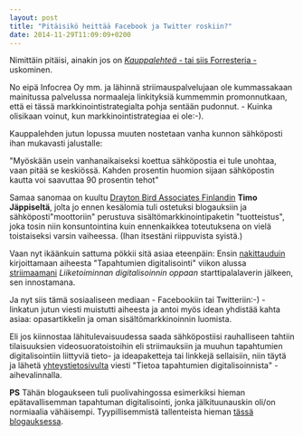 ```yaml
---
layout: post
title: "Pitäisikö heittää Facebook ja Twitter roskiin?"
date: 2014-11-29T11:09:09+0200
---
```


Nimittäin pitäisi, ainakin jos on [*Kauppalehteä* - tai siis Forresteria -](http://www.kauppalehti.fi/etusivu/vihje+yrityksille+heita+facebook+ja+twitter+roskiin/201411709065) uskominen.<!--more-->

No eipä Infocrea Oy mm. ja lähinnä striimauspalvelujaan ole kummassakaan mainitussa palvelussa normaaleja linkityksiä kummemmin promonnutkaan, että ei tässä markkinointistrategialta pohja sentään pudonnut. - Kuinka olisikaan voinut, kun markkinointistrategiaa ei ole:-).

Kauppalehden jutun lopussa muuten nostetaan vanha kunnon sähköposti ihan mukavasti jalustalle:

"Myöskään usein vanhanaikaiseksi koettua sähköpostia ei tule unohtaa, vaan pitää se keskiössä. Kahden prosentin huomion sijaan sähköpostin kautta voi saavuttaa 90 prosentin tehot"

Samaa sanomaa on kuultu [Drayton Bird Associates Finlandin](http://www.draytonbird.fi/) **Timo Jäppiseltä**, jolta jo ennen kesälomia tuli ostetuksi blogauksiin ja sähköposti"moottoriin" perustuva sisältömarkkinointipaketin "tuotteistus", joka tosin niin konsuntointina kuin ennenkaikkea toteutuksena on vielä toistaiseksi varsin vaiheessa. (Ihan itsestäni riippuvista syistä.)

Vaan nyt ikäänkuin sattuma pökkii sitä asiaa eteenpäin: Ensin [nakittauduin](http://www.infocrea.fi/blogi/2014/11/digitalisointi-antaa-tapahtumalle-uusia-ulottuvuuksia/) kirjoittamaan aiheesta "Tapahtumien digitalisointi" viikon alussa [striimaamani](https://new.livestream.com/ITstriimIT/bisnesdigiopas) *Liiketoiminnan digitalisoinnin oppaan* starttipalalaverin jälkeen, sen innostamana.

Ja nyt siis tämä sosiaaliseen mediaan - Facebookiin tai Twitteriin:-) - linkatun jutun viesti muistutti aiheesta ja antoi myös idean yhdistää kahta asiaa: opasartikkelin ja oman sisältömarkkinoinnin luomista.

Eli jos kiinnostaa lähitulevaisuudessa saada sähköpostiisi rauhalliseen tahtiin tilaisuuksien videosuoratoistoihin eli striimauksiin ja muuhun tapahtumien digitalisointiin liittyviä tieto- ja ideapaketteja tai linkkejä sellaisiin, niin täytä ja lähetä [yhteystietosivulta](http://www.infocrea.fi/yhteystiedot/) viesti "Tietoa tapahtumien digitalisoinnista" -aihevalinnalla.

**PS** Tähän blogaukseen tuli puolivahingossa esimerkiksi hieman epätavallisemman tapahtuman digitalisointi, jonka jälkituunauskin oli/on normiaalia vähäisempi. Tyypillisemmistä tallenteista hieman [tässä blogauksessa](http://www.infocrea.fi/blogi/2014/11/ambientia-upotti-hienosti-konferenssin/).